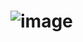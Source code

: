 # ![image](https://github.com/PranayRoberts/date/assets/86553739/782b0d6c-1743-4008-96db-6437457c367e)
